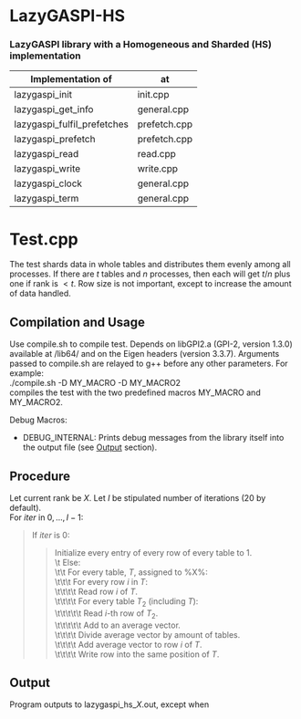 # LazyGASPI-HS
### LazyGASPI library with a Homogeneous and Sharded (HS) implementation

|  Implementation of            | at            |
| ----------------------------- | ------------- |
| lazygaspi_init                | init.cpp      |
| lazygaspi_get_info            | general.cpp   |
| lazygaspi_fulfil_prefetches   | prefetch.cpp  |
| lazygaspi_prefetch            | prefetch.cpp  |
| lazygaspi_read                | read.cpp      |
| lazygaspi_write               | write.cpp     |
| lazygaspi_clock               | general.cpp   |
| lazygaspi_term                | general.cpp   |
  
  
  
  
# Test.cpp

The test shards data in whole tables and distributes them evenly among all processes. 
If there are $t$ tables and $n$ processes, then each will get $t / n$ plus one if rank is $< t % n$.
Row size is not important, except to increase the amount of data handled.

## Compilation and Usage

Use compile.sh to compile test. Depends on libGPI2.a (GPI-2, version 1.3.0) available at /lib64/ and on the Eigen headers (version 3.3.7).
Arguments passed to compile.sh are relayed to g++ before any other parameters. For example:  
    ./compile.sh -D MY_MACRO -D MY_MACRO2  
compiles the test with the two predefined macros MY_MACRO and MY_MACRO2.

Debug Macros:
- DEBUG_INTERNAL: Prints debug messages from the library itself into the output file (see [Output](#Output) section).

## Procedure

Let current rank be $X$. Let $I$ be stipulated number of iterations (20 by default).  
For $iter$ in ${0, ..., I-1}$:  
>  If $iter$ is 0:  
>>    Initialize every entry of every row of every table to 1.  
\t  Else:  
\t\t    For every table, $T$, assigned to %X%:  
\t\t\t      For every row $i$ in $T$:  
\t\t\t\t        Read row $i$ of $T$.  
\t\t\t\t        For every table $T_2$ (including $T$):  
\t\t\t\t\t          Read $i$-th row of $T_2$.  
\t\t\t\t\t          Add to an average vector.  
\t\t\t\t        Divide average vector by amount of tables.  
\t\t\t\t        Add average vector to row $i$ of $T$.  
\t\t\t\t        Write row into the same position of $T$.  

## Output

Program outputs to lazygaspi_hs_$X$.out, except when 
